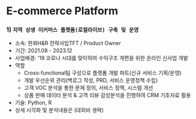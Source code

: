 # E-commerce Platform

### 1) `지역 상생 이커머스 플랫폼(로컬라이브) 구축 및 운영`
- 소속: 한화H&R 전략사업TFT / Product Owner
- 기간: 2021.08 - 2023.12 
- 사업배경: '19 코로나 시대를 맞이하여 수익구조 개편을 위한 온라인 신사업 개발
- 역할
  * Cross-functional팀 구성으로 플랫폼 개발 파트(신규 서비스 기획/운영)
  * 개발 우선순위 관리(백로그 작성, PRD, 서비스 운영정책 수립)
  * 고객 VOC 분석을 통한 문제 정의, 서비스 정책, 시스템 개선
  * 상품 판매 데이터 분석 & 고객 리뷰 감성분석을 진행하여 CRM 기초자료 활용
- 기술: Python, R
- 상세 시각화 및 분석내용은 (대외비 생략)
